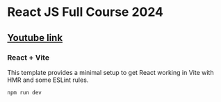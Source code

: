 # React JS Full Course 2024
## [Youtube link](https://youtu.be/lAFbKzO-fss?si=DcKCG1lvghQuZUMq) 



### React + Vite

This template provides a minimal setup to get React working in Vite with HMR and some ESLint rules.

`npm run dev`
